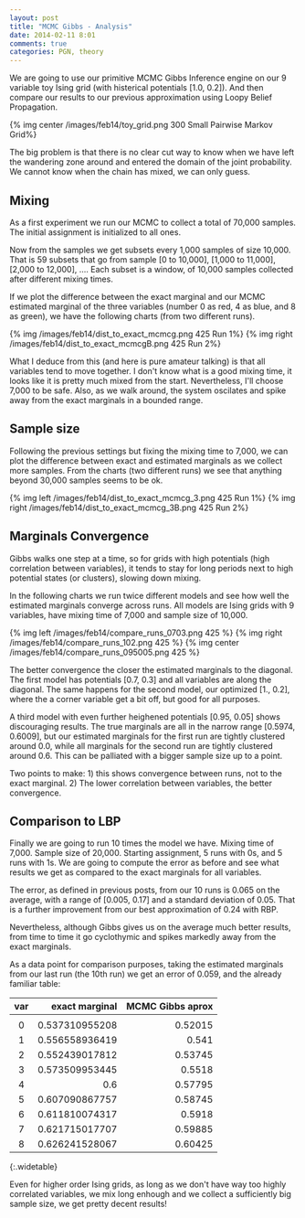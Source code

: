 ```yaml
---
layout: post
title: "MCMC Gibbs - Analysis"
date: 2014-02-11 8:01
comments: true
categories: PGN, theory
---
```


We are going to use our primitive MCMC Gibbs Inference engine on our 9 variable toy Ising grid (with histerical potentials [1.0, 0.2]). And then compare our results to our previous approximation using Loopy Belief Propagation.

{% img center /images/feb14/toy_grid.png 300 Small Pairwise Markov Grid%}

The big problem is that there is no clear cut way to know when we have left the wandering zone around and entered the domain of the joint probability. We cannot know when the chain has mixed, we can only guess.

## Mixing

As a first experiment we run our MCMC to collect a total of 70,000 samples. The initial assignment is initialized to all ones. 

Now from the samples we get subsets every 1,000 samples of size 10,000. That is 59 subsets that go from sample [0 to 10,000], [1,000 to 11,000], [2,000 to 12,000], .... Each subset is a window, of 10,000 samples collected after different mixing times.

If we plot the difference between the exact marginal and our MCMC estimated marginal of the three variables (number 0 as red, 4 as blue, and 8 as green), we have the following charts (from two different runs).

<div>
	{% img /images/feb14/dist_to_exact_mcmcg.png 425 Run 1%}
	{% img right /images/feb14/dist_to_exact_mcmcgB.png 425 Run 2%}
</div>


What I deduce from this (and here is pure amateur talking) is that all variables tend to move together. I don't know what is a good mixing time, it looks like it is pretty much mixed from the start. Nevertheless, I'll choose 7,000 to be safe. Also, as we walk around, the system oscilates and spike away from the exact marginals in a bounded range.


## Sample size

Following the previous settings but fixing the mixing time to 7,000, we can plot the difference between exact and estimated marginals as we collect more samples. From the charts (two different runs) we see that anything beyond 30,000 samples seems to be ok.

<div>
	{% img left /images/feb14/dist_to_exact_mcmcg_3.png 425 Run 1%}
	{% img right /images/feb14/dist_to_exact_mcmcg_3B.png 425 Run 2%}
</div>	

## Marginals Convergence

Gibbs walks one step at a time, so for grids with high potentials (high correlation between variables), it tends to stay for long periods next to high potential states (or clusters), slowing down mixing.

In the following charts we run twice different models and see how well the estimated marginals converge across runs. All models are Ising grids with 9 variables, have mixing time of 7,000 and sample size of 10,000. 

<div>
	{% img left /images/feb14/compare_runs_0703.png 425 %}
	{% img right /images/feb14/compare_runs_102.png 425 %}
	{% img center /images/feb14/compare_runs_095005.png 425 %}
</div>	

The better convergence the closer the estimated marginals to the diagonal. The first model has potentials [0.7, 0.3] and all variables are along the diagonal. The same happens for the second model, our optimized [1., 0.2], where the a corner variable get a bit off, but good for all purposes. 

A third model with even further heighened potentials [0.95, 0.05] shows discouraging results. The true marginals are all in the narrow range [0.5974, 0.6009], but our estimated marginals for the first run are tightly clustered around 0.0, while all marginals for the second run are tightly clustered around 0.6. This can be palliated with a bigger sample size up to a point.

Two points to make: 1) this shows convergence between runs, not to the exact marginal. 2) The lower correlation between variables, the better convergence.

## Comparison to LBP

Finally we are going to run 10 times the model we have. Mixing time of 7,000. Sample size of 20,000. Starting assignment, 5 runs with 0s, and 5 runs with 1s. We are going to compute the error as before and see what results we get as compared to the exact marginals for all variables.

The error, as defined in previous posts, from our 10 runs is 0.065 on the average, with a range of [0.005, 0.17] and a standard deviation of 0.05. That is a further improvement from our best approximation of 0.24 with RBP.

Nevertheless, although Gibbs gives us on the average much better results, from time to time it go cyclothymic and spikes markedly away from the exact marginals.

As a data point for comparison purposes, taking the estimated marginals from our last run (the 10th run) we get an error of 0.059, and the already familiar table:

|var| exact marginal | MCMC Gibbs aprox|
|:-:|---------------:|---------------:|
||||
|0 | 0.537310955208 | 0.52015|
|1 | 0.556558936419 | 0.541|
|2 | 0.552439017812 | 0.53745|
|3 | 0.573509953445 | 0.5518|
|4 | 0.6            | 0.57795|
|5 | 0.607090867757 | 0.58745|
|6 | 0.611810074317 | 0.5918|
|7 | 0.621715017707 | 0.59885|
|8 | 0.626241528067 | 0.60425|
{:.widetable}
<br/>

Even for higher order Ising grids, as long as we don't have way too highly correlated variables, we mix long enhough and we collect a sufficiently big sample size, we get pretty decent results!
